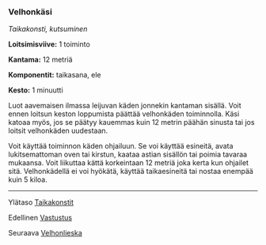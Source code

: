 ### Velhonkäsi

*Taikakonsti, kutsuminen*

**Loitsimisviive:** 1 toiminto

**Kantama:** 12 metriä

**Komponentit:** taikasana, ele

**Kesto:** 1 minuutti

Luot aavemaisen ilmassa leijuvan käden jonnekin kantaman sisällä. Voit ennen loitsun keston loppumista päättää velhonkäden toiminnolla. Käsi katoaa myös, jos se päätyy kauemmas kuin 12 metrin päähän sinusta tai jos loitsit velhonkäden uudestaan.

Voit käyttää toiminnon käden ohjailuun. Se voi käyttää esineitä, avata lukitsemattoman oven tai kirstun, kaataa astian sisällön tai poimia tavaraa mukaansa. Voit liikuttaa kättä korkeintaan 12 metriä joka kerta kun ohjailet sitä. Velhonkädellä ei voi hyökätä, käyttää taikaesineitä tai nostaa enempää kuin 5 kiloa.

----

Ylätaso [Taikakonstit](0_piirin_taikakonstit.md)

Edellinen [Vastustus](Vastustus.md)

Seuraava [Velhonlieska](Velhonlieska.md)